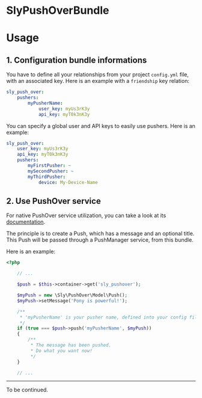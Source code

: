 SlyPushOverBundle
====================

# Usage

## 1. Configuration bundle informations

You have to define all your relationships from your project `config.yml` file,
with an associated key. Here is an example with a `friendship` key relation:

```yaml
sly_push_over:
    pushers:
        myPusherName:
            user_key: myUs3rK3y
            api_key: myT0k3nK3y
```

You can specify a global user and API keys to easily use pushers. Here is an example:

```yaml
sly_push_over:
    user_key: myUs3rK3y
    api_key: myT0k3nK3y
    pushers:
        myFirstPusher: ~
        mySecondPusher: ~
        myThirdPusher:
            device: My-Device-Name
```

## 2. Use PushOver service

For native PushOver service utilization, you can take a look  at its
[documentation](https://github.com/Ph3nol/PushOver/blob/master/README.md).

The principle is to create a Push, which has a message and an optional title.
This Push will be passed through a PushManager service, from this bundle.

Here is an example:

```php
<?php

    // ...

    $push = $this->container->get('sly_pushover');

    $myPush = new \Sly\PushOver\Model\Push();
    $myPush->setMessage('Pony is powerful!');

    /**
     * 'myPusherName' is your pusher name, defined into your config file.
     */
    if (true === $push->push('myPusherName', $myPush))
    {
        /**
         * The message has been pushed.
         * Do what you want now!
         */
    }

    // ...
```

-----

To be continued.